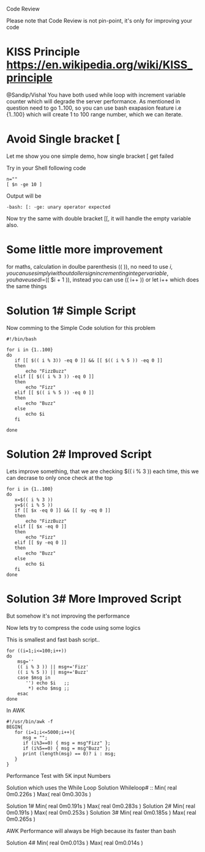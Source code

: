 Code Review

Please note that Code Review is not pin-point, it's only for improving your code 

# KISS Principle <https://en.wikipedia.org/wiki/KISS_principle>

@Sandip/Vishal 
You have both used while loop with increment variable counter which will degrade the server performance.
As mentioned in question need to go 1..100, so you can use bash exapasion feature i.e {1..100} which will create 1 to 100
range number, which we can iterate. 

# Avoid Single bracket [

Let me show you one simple demo, how single bracket [ get failed 

Try in your Shell following code

```
n=""
[ $n -ge 10 ]
```

Output will be

```
-bash: [: -ge: unary operator expected
```

Now try the same with double bracket [[, it will handle the empty variable also. 

# Some little more improvement 
for maths, calculation in doulbe parenthesis (( )), no need to use $i, you can use simply i without doller sign 
incrementing integer variable,  you have used i=$(( $i + 1 )), instead you can use (( i++ )) or let i++ which does the same things

# Solution 1# Simple Script

Now comming to the Simple Code solution for this problem

```
#!/bin/bash

for i in {1..100}
do 
   if [[ $(( i % 3)) -eq 0 ]] && [[ $(( i % 5 )) -eq 0 ]]
   then
       echo "FizzBuzz"
   elif [[ $(( i % 3 )) -eq 0 ]]
   then
       echo "Fizz"
   elif [[ $(( i % 5 )) -eq 0 ]]
   then
       echo "Buzz"
   else
       echo $i
   fi

done
```

# Solution 2# Improved Script

Lets improve something, that we are checking $(( i % 3 )) each time, this we can decrase to only once check at the top

```
for i in {1..100}
do
   x=$(( i % 3 ))
   y=$(( i % 5 ))
   if [[ $x -eq 0 ]] && [[ $y -eq 0 ]]
   then 
       echo "FizzBuzz"
   elif [[ $x -eq 0 ]]
   then
       echo "Fizz"
   elif [[ $y -eq 0 ]]
   then 
       echo "Buzz"
   else
       echo $i
   fi 
done
```

# Solution 3# More Improved Script

But somehow it's not improving the performance 

Now lets try to compress the code using some logics

This is smallest and fast bash script.. 

```
for ((i=1;i<=100;i++))
do
    msg=''
    (( i % 3 )) || msg+='Fizz'
    (( i % 5 )) || msg+='Buzz'
    case $msg in 
       '') echo $i   ;;
        *) echo $msg ;;
    esac
done 
```

In AWK 

```
#!/usr/bin/awk -f
BEGIN{
   for (i=1;i<=5000;i++){
      msg = "";
      if (i%3==0) { msg = msg"Fizz" };
      if (i%5==0) { msg = msg"Buzz" };
      print (length(msg) == 0)? i : msg;
   }
}
```


Performance Test with 5K input Numbers

Solution which uses the While Loop
Solution Whileloop# :: Min( real 0m0.226s ) Max( real    0m0.303s )

Solution 1# Min( real 0m0.191s ) Max( real 0m0.283s )
Solution 2# Min( real 0m0.191s ) Max( real 0m0.253s )
Solution 3# Min( real 0m0.185s ) Max( real 0m0.265s )

AWK Performance will always be High because its faster than bash

Solution 4# Min( real 0m0.013s ) Max( real 0m0.014s )

